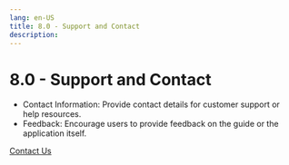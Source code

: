 ```yaml
---
lang: en-US
title: 8.0 - Support and Contact
description:
---
```

# 8.0 - Support and Contact

- Contact Information: Provide contact details for customer support or help resources.
- Feedback: Encourage users to provide feedback on the guide or the application itself.

[Contact Us](mailto:DFO.OpenScience-ScienceOuverte.MPO@dfo-mpo.gc.ca)